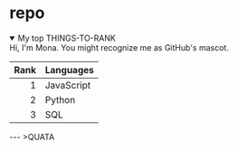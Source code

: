 # repo
<details open>
<summary>My top THINGS-TO-RANK</summary>
Hi, I'm Mona. You might recognize me as GitHub's mascot.

| Rank | Languages |
|-----:|-----------|
|     1| JavaScript|
|     2| Python    |
|     3| SQL       |
</details>
---
>QUATA
